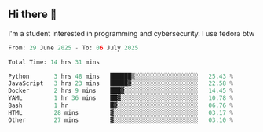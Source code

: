 ## Hi there 👋

I'm a student interested in programming and cybersecurity. I use fedora btw
<!--START_SECTION:waka-->

```python
From: 29 June 2025 - To: 06 July 2025

Total Time: 14 hrs 31 mins

Python       3 hrs 48 mins   ██████▒░░░░░░░░░░░░░░░░░░   25.43 %
JavaScript   3 hrs 23 mins   █████▓░░░░░░░░░░░░░░░░░░░   22.58 %
Docker       2 hrs 9 mins    ███▓░░░░░░░░░░░░░░░░░░░░░   14.45 %
YAML         1 hr 36 mins    ██▓░░░░░░░░░░░░░░░░░░░░░░   10.78 %
Bash         1 hr            █▓░░░░░░░░░░░░░░░░░░░░░░░   06.76 %
HTML         28 mins         ▓░░░░░░░░░░░░░░░░░░░░░░░░   03.17 %
Other        27 mins         ▓░░░░░░░░░░░░░░░░░░░░░░░░   03.10 %
```

<!--END_SECTION:waka-->
